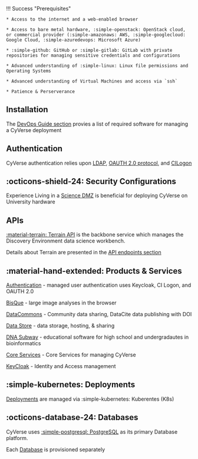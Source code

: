 !!! Success "Prerequisites"

    * Access to the internet and a web-enabled browser

    * Access to bare metal hardware, :simple-openstack: OpenStack cloud, or commercial provider (:simple-amazonaws: AWS, :simple-googlecloud: Google Cloud, :simple-azuredevops: Microsoft Azure)

    * :simple-github: GitHub or :simple-gitlab: GitLab with private repositories for managing sensitive credentials and configurations

    * Advanced understanding of :simple-linux: Linux file permissions and Operating Systems

    * Advanced understanding of Virtual Machines and access via `ssh` 

    * Patience & Perserverance 

## Installation

The [DevOps Guide section](../guides/devops.md) provies a list of required software for managing a CyVerse deployment

## Authentication

CyVerse authentication relies upon [LDAP](https://en.wikipedia.org/wiki/Lightweight_Directory_Access_Protocol), [OAUTH 2.0 protocol](https://www.rfc-editor.org/rfc/rfc6749), and [CILogon](https://www.cilogon.org/home)

## :octicons-shield-24: Security Configurations

Experience Living in a [Science DMZ](https://en.wikipedia.org/wiki/Science_DMZ_Network_Architecture) is beneficial for deploying CyVerse on University hardware

## APIs

[:material-terrain: Terrain API](api_overview.md) is the backbone service which manages the Discovery Environment data science workbench. 

Details about Terrain are presented in the [API endpoints section](api/endpoints/endpoints.md)

## :material-hand-extended: Products & Services

[Authentication](keycloak.md) - managed user authentication uses Keycloak, CI Logon, and OAUTH 2.0 

[BisQue](bisque.md) - large image analyses in the browser

[DataCommons](dc.md) - Community data sharing, DataCite data publishing with DOI

[Data Store](ds.md) - data storage, hosting, & sharing

[DNA Subway](dnasubway.md) - educational software for high school and undergradautes in bioinformatics

[Core Services](services_overview.md) - Core Services for managing CyVerse

[KeyCloak](keycloak.md) - Identity and Access management 

## :simple-kubernetes: Deployments

[Deployments](../deployments/deployment_overview.md) are managed via :simple-kubernetes: Kuberentes (K8s)

## :octicons-database-24: Databases

CyVerse uses [:simple-postgresql: PostgreSQL](https://www.postgresql.org/) as its primary Database platform.

Each [Database](../database/main.md) is provisioned separately
